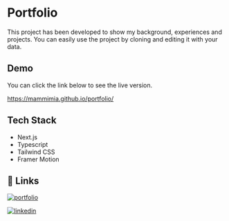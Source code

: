
# Portfolio

This project has been developed to show my background, experiences and projects. You can easily use the project by cloning and editing it with your data.


## Demo

You can click the link below to see the live version.

https://mammimia.github.io/portfolio/


## Tech Stack

- Next.js
- Typescript
- Tailwind CSS
- Framer Motion


## 🔗 Links
[![portfolio](https://img.shields.io/badge/my_portfolio-000?style=for-the-badge&logo=ko-fi&logoColor=white)](https://mammimia.github.io/portfolio/)

[![linkedin](https://img.shields.io/badge/linkedin-0A66C2?style=for-the-badge&logo=linkedin&logoColor=white)](https://www.linkedin.com/in/muhammed-ali-aydin/)


